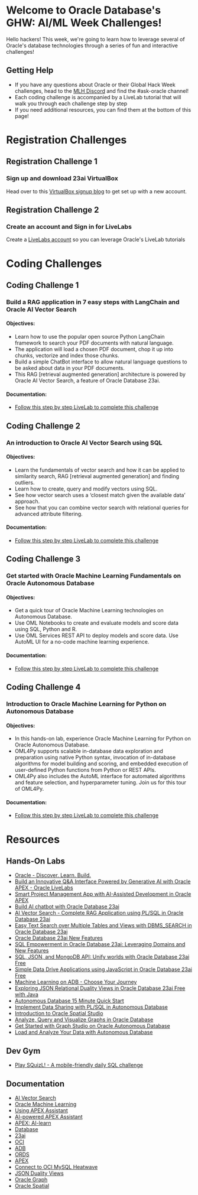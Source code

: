 # Welcome to Oracle Database's GHW: AI/ML Week Challenges!

Hello hackers!  This week, we're going to learn how to leverage several of Oracle's database technologies through a series of fun and interactive challenges! 

## Getting Help 

* If you have any questions about Oracle or their Global Hack Week challenges, head to the [MLH Discord](https://discord.mlh.io/) and find the #ask-oracle channel!
* Each coding challenge is accompanied by a LiveLab tutorial that will walk you through each challenge step by step
* If you need additional resources, you can find them at the bottom of this page! 


# Registration Challenges

## Registration Challenge 1 
### Sign up and download 23ai VirtualBox

Head over to this [VirtualBox signup blog](https://mlh.link/ghwaiml824-oracle-virtualbox) to get set up with a new account. 
<br>

## Registration Challenge 2
### Create an account and Sign in for LiveLabs

Create a [LiveLabs account](https://mlh.link/ghwaiml824-oracle-livelabs) so you can leverage Oracle's LiveLab tutorials 
<br>

# Coding Challenges

## Coding Challenge 1 
### Build a RAG application in 7 easy steps with LangChain and Oracle AI Vector Search
#### Objectives: 
* Learn how to use the popular open source Python LangChain framework to search your PDF documents with natural language.
* The application will load a chosen PDF document, chop it up into chunks, vectorize and index those chunks.
* Build a simple ChatBot interface to allow natural language questions to be asked about data in your PDF documents.
* This RAG [retrieval augmented generation] architecture is powered by Oracle AI Vector Search, a feature of Oracle Database 23ai.

#### Documentation: 
* [Follow this step by step LiveLab to complete this challenge](https://mlh.link/ghwaiml824-oracle-rag)

## Coding Challenge 2 
### An introduction to Oracle AI Vector Search using SQL
#### Objectives: 
* Learn the fundamentals of vector search and how it can be applied to similarity search, RAG [retrieval augmented generation] and finding outliers.
* Learn how to create, query and modify vectors using SQL.
* See how vector search uses a ‘closest match given the available data’ approach.
* See how that you can combine vector search with relational queries for advanced attribute filtering.

#### Documentation:
* [Follow this step by step LiveLab to complete this challenge](https://mlh.link/ghwaiml824-oracle-SQL)

## Coding Challenge 3 
### Get started with Oracle Machine Learning Fundamentals on Oracle Autonomous Database
#### Objectives: 
* Get a quick tour of Oracle Machine Learning technologies on Autonomous Database.
* Use OML Notebooks to create and evaluate models and score data using SQL, Python and R.
* Use OML Services REST API to deploy models and score data. Use AutoML UI for a no-code machine learning experience.

#### Documentation:
* [Follow this step by step LiveLab to complete this challenge](https://mlh.link/ghwaiml824-oracle-OML)

## Coding Challenge 4 
### Introduction to Oracle Machine Learning for Python on Autonomous Database
#### Objectives: 
* In this hands-on lab, experience Oracle Machine Learning for Python on Oracle Autonomous Database.
* OML4Py supports scalable in-database data exploration and preparation using native Python syntax, invocation of in-database algorithms for model building and scoring, and embedded execution of user-defined Python functions from Python or REST APIs.
* OML4Py also includes the AutoML interface for automated algorithms and feature selection, and hyperparameter tuning. Join us for this tour of OML4Py.

#### Documentation:
* [Follow this step by step LiveLab to complete this challenge](https://mlh.link/ghwaiml824-oracle-OML-python)

# Resources
## Hands-On Labs
* [Oracle - Discover. Learn. Build.](https://mlh.link/ghwaiml824-oracle-HOL1)
* [Build an Innovative Q&A Interface Powered by Generative AI with Oracle APEX - Oracle LiveLabs](https://mlh.link/ghwaiml824-oracle-HOL2)
* [Smart Project Management App with AI-Assisted Development in Oracle APEX](https://mlh.link/ghwaiml824-oracle-HOL3)
* [Build AI chatbot with Oracle Database 23ai](https://mlh.link/ghwaiml824-oracle-HOL4)
* [AI Vector Search - Complete RAG Application using PL/SQL in Oracle Database 23ai](https://mlh.link/ghwaiml824-oracle-HOL5)
* [Easy Text Search over Multiple Tables and Views with DBMS_SEARCH in Oracle Database 23ai](https://mlh.link/ghwaiml824-oracle-HOL6)
* [Oracle Database 23ai New Features](https://mlh.link/ghwaiml824-oracle-HOL7)
* [SQL Empowerment in Oracle Database 23ai: Leveraging Domains and New Features](https://mlh.link/ghwaiml824-oracle-HOL8)
* [SQL, JSON, and MongoDB API: Unify worlds with Oracle Database 23ai Free](https://mlh.link/ghwaiml824-oracle-HOL9)
* [Simple Data Drive Applications using JavaScript in Oracle Database 23ai Free](https://mlh.link/ghwaiml824-oracle-HOL10)
* [Machine Learning on ADB - Choose Your Journey](https://mlh.link/ghwaiml824-oracle-HOL11)
* [Exploring JSON Relational Duality Views in Oracle Database 23ai Free with Java](https://mlh.link/ghwaiml824-oracle-HOL12)
* [Autonomous Database 15 Minute Quick Start](https://mlh.link/ghwaiml824-oracle-HOL13)
* [Implement Data Sharing with PL/SQL in Autonomous Database](https://mlh.link/ghwaiml824-oracle-HOL14)
* [Introduction to Oracle Spatial Studio](https://mlh.link/ghwaiml824-oracle-HOL15)
* [Analyze, Query and Visualize Graphs in Oracle Database](https://mlh.link/ghwaiml824-oracle-HOL16)
* [Get Started with Graph Studio on Oracle Autonomous Database](https://mlh.link/ghwaiml824-oracle-HOL17)
* [Load and Analyze Your Data with Autonomous Database](https://mlh.link/ghwaiml824-oracle-HOL18)

## Dev Gym
 * [Play SQuizL! - A mobile-friendly daily SQL challenge](https://mlh.link/ghwaiml824-oracle-devgym)

## Documentation
* [AI Vector Search](https://mlh.link/ghwaiml824-oracle-DOC1)
* [Oracle Machine Learning](https://mlh.link/ghwaiml824-oracle-DOC2)
* [Using APEX Assistant](https://mlh.link/ghwaiml824-oracle-DOC3)
* [AI-powered APEX Assistant](https://mlh.link/ghwaiml824-oracle-DOC4)
* [APEX: AI-learn](https://mlh.link/ghwaiml824-oracle-DOC5)
* [Database](https://mlh.link/ghwaiml824-oracle-DOC6)
* [23ai](https://mlh.link/ghwaiml824-oracle-DOC7)
* [OCI](https://mlh.link/ghwaiml824-oracle-DOC8)
* [ADB](https://mlh.link/ghwaiml824-oracle-DOC9)
* [ORDS](https://mlh.link/ghwaiml824-oracle-DOC10)
* [APEX](https://mlh.link/ghwaiml824-oracle-DOC11)
* [Connect to OCI MySQL Heatwave](https://mlh.link/ghwaiml824-oracle-DOC12)
* [JSON Duality Views](https://mlh.link/ghwaiml824-oracle-DOC13)
* [Oracle Graph](https://mlh.link/ghwaiml824-oracle-DOC14)
* [Oracle Spatial](https://mlh.link/ghwaiml824-oracle-DOC15)


